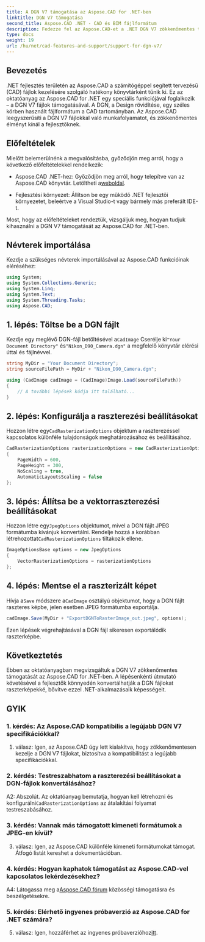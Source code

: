 ```yaml
---
title: A DGN V7 támogatása az Aspose.CAD for .NET-ben
linktitle: DGN V7 támogatása
second_title: Aspose.CAD .NET - CAD és BIM fájlformátum
description: Fedezze fel az Aspose.CAD-et a .NET DGN V7 zökkenőmentes támogatásához. Konvertálja a DGN fájlokat raszterképekké a lépésenkénti útmutatás segítségével.
type: docs
weight: 19
url: /hu/net/cad-features-and-support/support-for-dgn-v7/
---
```

## Bevezetés

.NET fejlesztés területén az Aspose.CAD a számítógéppel segített tervezésű (CAD) fájlok kezelésére szolgáló hatékony könyvtárként tűnik ki. Ez az oktatóanyag az Aspose.CAD for .NET egy speciális funkciójával foglalkozik – a DGN V7 fájlok támogatásával. A DGN, a Design rövidítése, egy széles körben használt fájlformátum a CAD tartományban. Az Aspose.CAD leegyszerűsíti a DGN V7 fájlokkal való munkafolyamatot, és zökkenőmentes élményt kínál a fejlesztőknek.

## Előfeltételek

Mielőtt belemerülnénk a megvalósításba, győződjön meg arról, hogy a következő előfeltételekkel rendelkezik:

-  Aspose.CAD .NET-hez: Győződjön meg arról, hogy telepítve van az Aspose.CAD könyvtár. Letöltheti a[weboldal](https://releases.aspose.com/cad/net/).

- Fejlesztési környezet: Állítson be egy működő .NET fejlesztői környezetet, beleértve a Visual Studio-t vagy bármely más preferált IDE-t.

Most, hogy az előfeltételeket rendeztük, vizsgáljuk meg, hogyan tudjuk kihasználni a DGN V7 támogatását az Aspose.CAD for .NET-ben.

## Névterek importálása

Kezdje a szükséges névterek importálásával az Aspose.CAD funkcióinak eléréséhez:

```csharp
using System;
using System.Collections.Generic;
using System.Linq;
using System.Text;
using System.Threading.Tasks;
using Aspose.CAD;
```

## 1. lépés: Töltse be a DGN fájlt

 Kezdje egy meglévő DGN-fájl betöltésével a`CadImage` Cserélje ki`"Your Document Directory"` és`"Nikon_D90_Camera.dgn"` a megfelelő könyvtár elérési úttal és fájlnévvel.

```csharp
string MyDir = "Your Document Directory";
string sourceFilePath = MyDir + "Nikon_D90_Camera.dgn";

using (CadImage cadImage = (CadImage)Image.Load(sourceFilePath))
{
    // A további lépések kódja itt található...
}
```

## 2. lépés: Konfigurálja a raszterezési beállításokat

 Hozzon létre egy`CadRasterizationOptions` objektum a raszterezéssel kapcsolatos különféle tulajdonságok meghatározásához és beállításához.

```csharp
CadRasterizationOptions rasterizationOptions = new CadRasterizationOptions
{
    PageWidth = 600,
    PageHeight = 300,
    NoScaling = true,
    AutomaticLayoutsScaling = false
};
```

## 3. lépés: Állítsa be a vektorraszterezési beállításokat

 Hozzon létre egy`JpegOptions` objektumot, mivel a DGN fájlt JPEG formátumba kívánjuk konvertálni. Rendelje hozzá a korábban létrehozottat`CadRasterizationOptions` tiltakozik ellene.

```csharp
ImageOptionsBase options = new JpegOptions
{
    VectorRasterizationOptions = rasterizationOptions
};
```

## 4. lépés: Mentse el a raszterizált képet

 Hívja a`Save` módszere a`CadImage` osztályú objektumot, hogy a DGN fájlt raszteres képbe, jelen esetben JPEG formátumba exportálja.

```csharp
cadImage.Save(MyDir + "ExportDGNToRasterImage_out.jpeg", options);
```

Ezen lépések végrehajtásával a DGN fájl sikeresen exportálódik raszterképbe.

## Következtetés

Ebben az oktatóanyagban megvizsgáltuk a DGN V7 zökkenőmentes támogatását az Aspose.CAD for .NET-ben. A lépésenkénti útmutató követésével a fejlesztők könnyedén konvertálhatják a DGN fájlokat raszterképekké, bővítve ezzel .NET-alkalmazásaik képességeit.

## GYIK

### 1. kérdés: Az Aspose.CAD kompatibilis a legújabb DGN V7 specifikációkkal?

1. válasz: Igen, az Aspose.CAD úgy lett kialakítva, hogy zökkenőmentesen kezelje a DGN V7 fájlokat, biztosítva a kompatibilitást a legújabb specifikációkkal.

### 2. kérdés: Testreszabhatom a raszterezési beállításokat a DGN-fájlok konvertálásához?

 A2: Abszolút. Az oktatóanyag bemutatja, hogyan kell létrehozni és konfigurálni`CadRasterizationOptions` az átalakítási folyamat testreszabásához.

### 3. kérdés: Vannak más támogatott kimeneti formátumok a JPEG-en kívül?

3. válasz: Igen, az Aspose.CAD különféle kimeneti formátumokat támogat. Átfogó listát kereshet a dokumentációban.

### 4. kérdés: Hogyan kaphatok támogatást az Aspose.CAD-vel kapcsolatos lekérdezésekhez?

 A4: Látogassa meg a[Aspose.CAD fórum](https://forum.aspose.com/c/cad/19) közösségi támogatásra és beszélgetésekre.

### 5. kérdés: Elérhető ingyenes próbaverzió az Aspose.CAD for .NET számára?

 5. válasz: Igen, hozzáférhet az ingyenes próbaverzióhoz[itt](https://releases.aspose.com/).